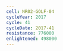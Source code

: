 ```yaml
---
cell: NR02-GOLF-04
cycleYear: 2017
cycle: 41
cycleDate: 2017-41
resistance: 776000
enlightened: 498000 
---
```

      
